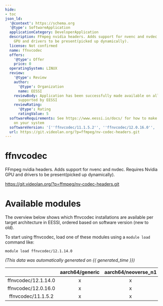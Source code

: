 ```yaml
---
hide:
- toc
json_ld:
  '@context': https://schema.org
  '@type': SoftwareApplication
  applicationCategory: DeveloperApplication
  description: FFmpeg nvidia headers. Adds support for nvenc and nvdec. Requires Nvidia
    GPU and drivers to be present(picked up dynamically).
  license: Not confirmed
  name: ffnvcodec
  offers:
    '@type': Offer
    price: 0
  operatingSystem: LINUX
  review:
    '@type': Review
    author:
      '@type': Organization
      name: EESSI
    reviewBody: Application has been successfully made available on all architectures
      supported by EESSI
    reviewRating:
      '@type': Rating
      ratingValue: 5
  softwareRequirements: See https://www.eessi.io/docs/ for how to make EESSI available
    on your system
  softwareVersion: '[''ffnvcodec/11.1.5.2'', ''ffnvcodec/12.0.16.0'', ''ffnvcodec/12.1.14.0'']'
  url: https://git.videolan.org/?p=ffmpeg/nv-codec-headers.git
---
```


ffnvcodec
=========


FFmpeg nvidia headers. Adds support for nvenc and nvdec. Requires Nvidia GPU and drivers to be present(picked up dynamically).

https://git.videolan.org/?p=ffmpeg/nv-codec-headers.git
# Available modules


The overview below shows which ffnvcodec installations are available per target architecture in EESSI, ordered based on software version (new to old).

To start using ffnvcodec, load one of these modules using a `module load` command like:

```shell
module load ffnvcodec/12.1.14.0
```

*(This data was automatically generated on {{ generated_time }})*  

| |aarch64/generic|aarch64/neoverse_n1|aarch64/neoverse_v1|x86_64/generic|x86_64/amd/zen2|x86_64/amd/zen3|x86_64/amd/zen4|x86_64/intel/haswell|x86_64/intel/sapphirerapids|x86_64/intel/skylake_avx512|aarch64/nvidia/grace|
| :---: | :---: | :---: | :---: | :---: | :---: | :---: | :---: | :---: | :---: | :---: | :---: |
|ffnvcodec/12.1.14.0|x|x|x|x|x|x|x|x|x|x|x|
|ffnvcodec/12.0.16.0|x|x|x|x|x|x|x|x|x|x|x|
|ffnvcodec/11.1.5.2|x|x|x|x|x|x|x|x|x|x|x|
